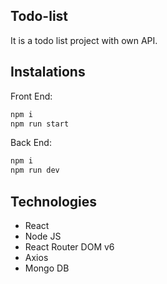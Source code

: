## Todo-list

It is a todo list project with own API.

## Instalations

Front End:
```bash
npm i
npm run start
```
Back End:
```bash
npm i
npm run dev
```

## Technologies 

- React
- Node JS
- React Router DOM v6
- Axios
- Mongo DB
